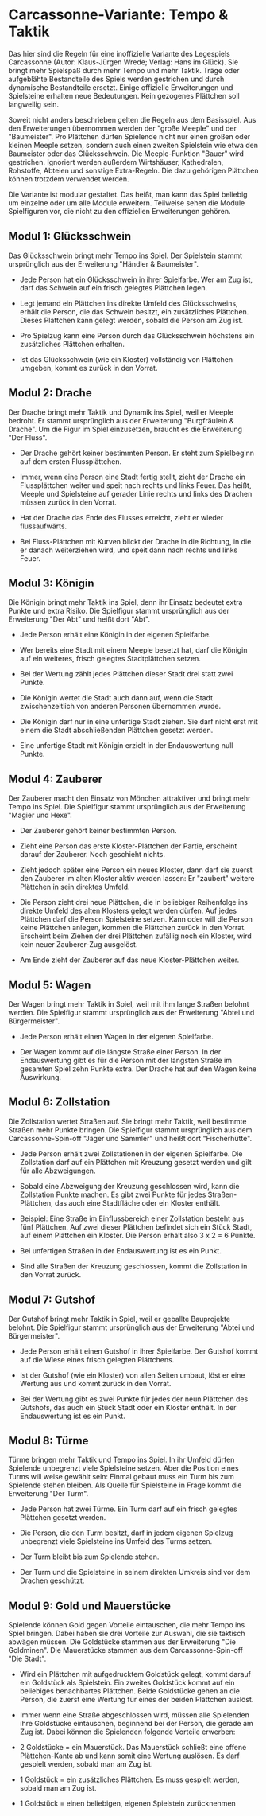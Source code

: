 # Carcassonne-Variante: Tempo & Taktik

Das hier sind die Regeln für eine inoffizielle Variante des Legespiels Carcassonne (Autor: Klaus-Jürgen Wrede; Verlag: Hans im Glück). Sie bringt mehr Spielspaß durch mehr Tempo und mehr Taktik. Träge oder aufgeblähte Bestandteile des Spiels werden gestrichen und durch dynamische Bestandteile ersetzt. Einige offizielle Erweiterungen und Spielsteine erhalten neue Bedeutungen. Kein gezogenes Plättchen soll langweilig sein.

Soweit nicht anders beschrieben gelten die Regeln aus dem Basisspiel. Aus den Erweiterungen übernommen werden der "große Meeple" und der "Baumeister". Pro Plättchen dürfen Spielende nicht nur einen großen oder kleinen Meeple setzen, sondern auch einen zweiten Spielstein wie etwa den Baumeister oder das Glücksschwein. Die Meeple-Funktion "Bauer" wird gestrichen. Ignoriert werden außerdem Wirtshäuser, Kathedralen, Rohstoffe, Abteien und sonstige Extra-Regeln. Die dazu gehörigen Plättchen können trotzdem verwendet werden. 

Die Variante ist modular gestaltet. Das heißt, man kann das Spiel beliebig um einzelne oder um alle Module erweitern. Teilweise sehen die Module Spielfiguren vor, die nicht zu den offiziellen Erweiterungen gehören.

## Modul 1: Glücksschwein
Das Glücksschwein bringt mehr Tempo ins Spiel. Der Spielstein stammt ursprünglich aus der Erweiterung "Händler & Baumeister".

- Jede Person hat ein Glücksschwein in ihrer Spielfarbe. Wer am Zug ist, darf das Schwein auf ein frisch gelegtes Plättchen legen.
	
- Legt jemand ein Plättchen ins direkte Umfeld des Glücksschweins, erhält die Person, die das Schwein besitzt, ein zusätzliches Plättchen. Dieses Plättchen kann gelegt werden, sobald die Person am Zug ist. 
	
- Pro Spielzug kann eine Person durch das Glücksschwein höchstens ein zusätzliches Plättchen erhalten.
	
- Ist das Glücksschwein (wie ein Kloster) vollständig von Plättchen umgeben, kommt es zurück in den Vorrat.

## Modul 2: Drache
Der Drache bringt mehr Taktik und Dynamik ins Spiel, weil er Meeple bedroht. Er stammt ursprünglich aus der Erweiterung "Burgfräulein & Drache". Um die Figur im Spiel einzusetzen, braucht es die Erweiterung "Der Fluss".

- Der Drache gehört keiner bestimmten Person. Er steht zum Spielbeginn auf dem ersten Flussplättchen. 

- Immer, wenn eine Person eine Stadt fertig stellt, zieht der Drache ein Flussplättchen weiter und speit nach rechts und links Feuer. Das heißt, Meeple und Spielsteine auf gerader Linie rechts und links des Drachen müssen zurück in den Vorrat.
 
- Hat der Drache das Ende des Flusses erreicht, zieht er wieder flussaufwärts. 

- Bei Fluss-Plättchen mit Kurven blickt der Drache in die Richtung, in die er danach weiterziehen wird, und speit dann nach rechts und links Feuer.

## Modul 3: Königin
Die Königin bringt mehr Taktik ins Spiel, denn ihr Einsatz bedeutet extra Punkte und extra Risiko. Die Spielfigur stammt ursprünglich aus der Erweiterung "Der Abt" und heißt dort "Abt".

- Jede Person erhält eine Königin in der eigenen Spielfarbe.

- Wer bereits eine Stadt mit einem Meeple besetzt hat, darf die Königin auf ein weiteres, frisch gelegtes Stadtplättchen setzen.

- Bei der Wertung zählt jedes Plättchen dieser Stadt drei statt zwei Punkte.

- Die Königin wertet die Stadt auch dann auf, wenn die Stadt zwischenzeitlich von anderen Personen übernommen wurde.

- Die Königin darf nur in eine unfertige Stadt ziehen. Sie darf nicht erst mit einem die Stadt abschließenden Plättchen gesetzt werden.

- Eine unfertige Stadt mit Königin erzielt in der Endauswertung null Punkte.

## Modul 4: Zauberer
Der Zauberer macht den Einsatz von Mönchen attraktiver und bringt mehr Tempo ins Spiel. Die Spielfigur stammt ursprünglich aus der Erweiterung "Magier und Hexe".

- Der Zauberer gehört keiner bestimmten Person.

- Zieht eine Person das erste Kloster-Plättchen der Partie, erscheint darauf der Zauberer. Noch geschieht nichts.

- Zieht jedoch später eine Person ein neues Kloster, dann darf sie zuerst den Zauberer im alten Kloster aktiv werden lassen: Er "zaubert" weitere Plättchen in sein direktes Umfeld.

- Die Person zieht drei neue Plättchen, die in beliebiger Reihenfolge ins direkte Umfeld des alten Klosters gelegt werden dürfen. Auf jedes Plättchen darf die Person Spielsteine setzen. Kann oder will die Person keine Plättchen anlegen, kommen die Plättchen zurück in den Vorrat. Erscheint beim Ziehen der drei Plättchen zufällig noch ein Kloster, wird kein neuer Zauberer-Zug ausgelöst.

- Am Ende zieht der Zauberer auf das neue Kloster-Plättchen weiter.

## Modul 5: Wagen
Der Wagen bringt mehr Taktik in Spiel, weil mit ihm lange Straßen belohnt werden. Die Spielfigur stammt ursprünglich aus der Erweiterung "Abtei und Bürgermeister".

- Jede Person erhält einen Wagen in der eigenen Spielfarbe.

-  Der Wagen kommt auf die längste Straße einer Person. In der Endauswertung gibt es für die Person mit der längsten Straße im gesamten Spiel zehn Punkte extra. Der Drache hat auf den Wagen keine Auswirkung.

## Modul 6: Zollstation
Die Zollstation wertet Straßen auf. Sie bringt mehr Taktik, weil bestimmte Straßen mehr Punkte bringen. Die Spielfigur stammt ursprünglich aus dem Carcassonne-Spin-off "Jäger und Sammler" und heißt dort "Fischerhütte".

- Jede Person erhält zwei Zollstationen in der eigenen Spielfarbe. Die Zollstation darf auf ein Plättchen mit Kreuzung gesetzt werden und gilt für alle Abzweigungen.

- Sobald eine Abzweigung der Kreuzung geschlossen wird, kann die Zollstation Punkte machen. Es gibt zwei Punkte für jedes Straßen-Plättchen, das auch eine Stadtfläche oder ein Kloster enthält.

- Beispiel: Eine Straße im Einflussbereich einer Zollstation besteht aus fünf Plättchen. Auf zwei dieser Plättchen befindet sich ein Stück Stadt, auf einem Plättchen ein Kloster. Die Person erhält also 3 x 2 = 6 Punkte.

- Bei unfertigen Straßen in der Endauswertung ist es ein Punkt.

- Sind alle Straßen der Kreuzung geschlossen, kommt die Zollstation in den Vorrat zurück. 

## Modul 7: Gutshof
Der Gutshof bringt mehr Taktik in Spiel, weil er geballte Bauprojekte belohnt. Die Spielfigur stammt ursprünglich aus der Erweiterung "Abtei und Bürgermeister".

- Jede Person erhält einen Gutshof in ihrer Spielfarbe. Der Gutshof kommt auf die Wiese eines frisch gelegten Plättchens. 

- Ist der Gutshof (wie ein Kloster) von allen Seiten umbaut, löst er eine Wertung aus und kommt zurück in den Vorrat.

- Bei der Wertung gibt es zwei Punkte für jedes der neun Plättchen des Gutshofs, das auch ein Stück Stadt oder ein Kloster enthält. In der Endauswertung ist es ein Punkt.

## Modul 8: Türme
Türme bringen mehr Taktik und Tempo ins Spiel. In ihr Umfeld dürfen Spielende unbegrenzt viele Spielsteine setzen. Aber die Position eines Turms will weise gewählt sein: Einmal gebaut muss ein Turm bis zum Spielende stehen bleiben. Als Quelle für Spielsteine in Frage kommt die Erweiterung "Der Turm".

- Jede Person hat zwei Türme. Ein Turm darf auf ein frisch gelegtes Plättchen gesetzt werden.

- Die Person, die den Turm besitzt, darf in jedem eigenen Spielzug unbegrenzt viele Spielsteine ins Umfeld des Turms setzen.

- Der Turm bleibt bis zum Spielende stehen.

- Der Turm und die Spielsteine in seinem direkten Umkreis sind vor dem Drachen geschützt.

## Modul 9: Gold und Mauerstücke
Spielende können Gold gegen Vorteile eintauschen, die mehr Tempo ins Spiel bringen. Dabei haben sie drei Vorteile zur Auswahl, die sie taktisch abwägen müssen. Die Goldstücke stammen aus der Erweiterung "Die Goldminen". Die Mauerstücke stammen aus dem Carcassonne-Spin-off "Die Stadt".

- Wird ein Plättchen mit aufgedrucktem Goldstück gelegt, kommt darauf ein Goldstück als Spielstein. Ein zweites Goldstück kommt auf ein beliebiges benachbartes Plättchen. 
Beide Goldstücke gehen an die Person, die zuerst eine Wertung für eines der beiden Plättchen auslöst.

- Immer wenn eine Straße abgeschlossen wird, müssen alle Spielenden ihre Goldstücke eintauschen, beginnend bei der Person, die gerade am Zug ist. Dabei können die Spielenden folgende Vorteile erwerben:

- 2 Goldstücke = ein Mauerstück. Das Mauerstück schließt eine offene Plättchen-Kante ab und kann somit eine Wertung auslösen. Es darf gespielt werden, sobald man am Zug ist.

- 1 Goldstück = ein zusätzliches Plättchen. Es muss gespielt werden, sobald man am Zug ist.

- 1 Goldstück = einen beliebigen, eigenen Spielstein zurücknehmen
